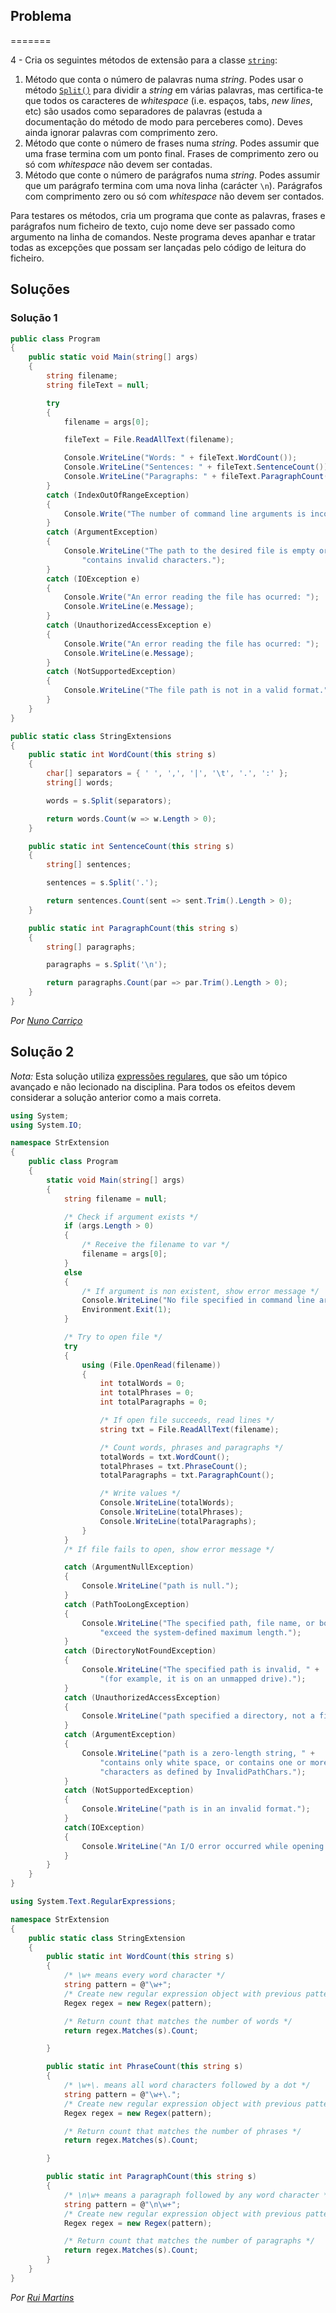 ## Problema
=======


4 - Cria os seguintes métodos de extensão para a classe
[`string`](https://docs.microsoft.com/dotnet/api/system.string):

1.  Método que conta o número de palavras numa _string_. Podes usar o método
[`Split()`](https://docs.microsoft.com/dotnet/api/system.string.split) para
dividir a _string_ em várias palavras, mas certifica-te que todos os caracteres
de _whitespace_ (i.e. espaços, tabs, _new lines_, etc) são usados como
separadores de palavras (estuda a documentação do método de modo para
perceberes como). Deves ainda ignorar palavras com comprimento zero.
2.  Método que conte o número de frases numa _string_. Podes assumir que uma
frase termina com um ponto final. Frases de comprimento zero ou só com
_whitespace_ não devem ser contadas.
3.  Método que conte o número de parágrafos numa _string_. Podes assumir que um
parágrafo termina com uma nova linha (carácter `\n`). Parágrafos com
comprimento zero ou só com _whitespace_ não devem ser contados.

Para testares os métodos, cria um programa que conte as palavras, frases e
parágrafos num ficheiro de texto, cujo nome deve ser passado como argumento na
linha de comandos. Neste programa deves apanhar e tratar todas as excepções que
possam ser lançadas pelo código de leitura do ficheiro.

## Soluções

### Solução 1
 
```cs
public class Program
{
	public static void Main(string[] args)
	{
		string filename;
		string fileText = null;

		try
		{
			filename = args[0];

			fileText = File.ReadAllText(filename);

			Console.WriteLine("Words: " + fileText.WordCount());
			Console.WriteLine("Sentences: " + fileText.SentenceCount());
			Console.WriteLine("Paragraphs: " + fileText.ParagraphCount());
		}
		catch (IndexOutOfRangeException)
		{
			Console.Write("The number of command line arguments is incorrect.");
		}
		catch (ArgumentException)
		{
			Console.WriteLine("The path to the desired file is empty or " +
				"contains invalid characters.");
		}
		catch (IOException e)
		{
			Console.Write("An error reading the file has ocurred: ");
			Console.WriteLine(e.Message);
		}
		catch (UnauthorizedAccessException e)
		{
			Console.Write("An error reading the file has ocurred: ");
			Console.WriteLine(e.Message);
		}
		catch (NotSupportedException)
		{
			Console.WriteLine("The file path is not in a valid format.");
		}
	}
}
```
```cs
public static class StringExtensions
{
	public static int WordCount(this string s)
	{
		char[] separators = { ' ', ',', '|', '\t', '.', ':' };
		string[] words;

		words = s.Split(separators);

		return words.Count(w => w.Length > 0);
	}

	public static int SentenceCount(this string s)
	{
		string[] sentences;

		sentences = s.Split('.');

		return sentences.Count(sent => sent.Trim().Length > 0);
	}

	public static int ParagraphCount(this string s)
	{
		string[] paragraphs;

		paragraphs = s.Split('\n');

		return paragraphs.Count(par => par.Trim().Length > 0);
	}
}
```

*Por [Nuno Carriço](https://github.com/NunoCarrico98)*

## Solução 2

_Nota:_ Esta solução utiliza
[expressões regulares](https://docs.microsoft.com/dotnet/standard/base-types/regular-expressions),
que são um tópico avançado e não lecionado na disciplina. Para todos os
efeitos devem considerar a solução anterior como a mais correta.

```cs
using System;
using System.IO;

namespace StrExtension
{
    public class Program
    {
        static void Main(string[] args)
        {
            string filename = null;

            /* Check if argument exists */
            if (args.Length > 0)
            {
                /* Receive the filename to var */
                filename = args[0];
            }
            else
            {
                /* If argument is non existent, show error message */
                Console.WriteLine("No file specified in command line arguments.");
                Environment.Exit(1);
            }

            /* Try to open file */
            try
            {
                using (File.OpenRead(filename))
                {
                    int totalWords = 0;
                    int totalPhrases = 0;
                    int totalParagraphs = 0;

                    /* If open file succeeds, read lines */
                    string txt = File.ReadAllText(filename);

                    /* Count words, phrases and paragraphs */
                    totalWords = txt.WordCount();
                    totalPhrases = txt.PhraseCount();
                    totalParagraphs = txt.ParagraphCount();

                    /* Write values */
                    Console.WriteLine(totalWords);
                    Console.WriteLine(totalPhrases);
                    Console.WriteLine(totalParagraphs);
                }
            }
            /* If file fails to open, show error message */

            catch (ArgumentNullException)
            {
                Console.WriteLine("path is null.");
            }
            catch (PathTooLongException)
            {
                Console.WriteLine("The specified path, file name, or both " +
                    "exceed the system-defined maximum length.");
            }
            catch (DirectoryNotFoundException)
            {
                Console.WriteLine("The specified path is invalid, " +
                    "(for example, it is on an unmapped drive).");
            }
            catch (UnauthorizedAccessException)
            {
                Console.WriteLine("path specified a directory, not a file.");
            }
            catch (ArgumentException)
            {
                Console.WriteLine("path is a zero-length string, " +
                    "contains only white space, or contains one or more invalid " +
                    "characters as defined by InvalidPathChars.");
            }
            catch (NotSupportedException)
            {
                Console.WriteLine("path is in an invalid format.");
            }
            catch(IOException)
            {
                Console.WriteLine("An I/O error occurred while opening the file.");
            }
        }
    }
}
```

```cs
using System.Text.RegularExpressions;

namespace StrExtension
{
    public static class StringExtension
    {
        public static int WordCount(this string s)
        {
            /* \w+ means every word character */
            string pattern = @"\w+";
            /* Create new regular expression object with previous pattern */
            Regex regex = new Regex(pattern);

            /* Return count that matches the number of words */
            return regex.Matches(s).Count;

        }

        public static int PhraseCount(this string s)
        {
            /* \w+\. means all word characters followed by a dot */
            string pattern = @"\w+\.";
            /* Create new regular expression object with previous pattern */
            Regex regex = new Regex(pattern);

            /* Return count that matches the number of phrases */
            return regex.Matches(s).Count;

        }

        public static int ParagraphCount(this string s)
        {
            /* \n\w+ means a paragraph followed by any word character */
            string pattern = @"\n\w+";
            /* Create new regular expression object with previous pattern */
            Regex regex = new Regex(pattern);

            /* Return count that matches the number of paragraphs */
            return regex.Matches(s).Count;
        }
    }
}
```

*Por [Rui Martins](https://github.com/rui-martins)*
